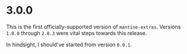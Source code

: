 # 3.0.0
This is the first officially-supported version of `mantine-extras`. Versions `1.0.0` through `2.0.3` were vital steps towards this release.

In hindsight, I should've started from version `0.0.1`.

